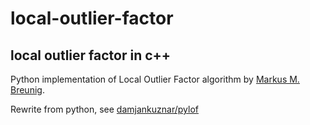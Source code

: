 # local-outlier-factor
local outlier factor in c++
--------
Python implementation of Local Outlier Factor algorithm by [Markus M. Breunig](http://www.dbs.ifi.lmu.de/Publikationen/Papers/LOF.pdf).

Rewrite from python, see [damjankuznar/pylof](https://github.com/damjankuznar/pylof)
